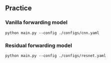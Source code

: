 ## Practice
### Vanilla forwarding model
```
python main.py --config ./configs/cnn.yaml
```

### Residual forwarding model
```
python main.py --config ./configs/resnet.yaml
```

